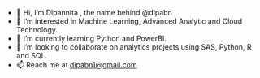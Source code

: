- 👋 Hi, I’m Dipannita , the name behind @dipabn
- 👀 I’m interested in Machine Learning, Advanced Analytic and Cloud Technology.
- 🌱 I’m currently learning Python and PowerBI.
- 💞️ I’m looking to collaborate on analytics projects using SAS, Python, R and SQL.
- 📫 Reach me at dipabn1@gmail.com 


